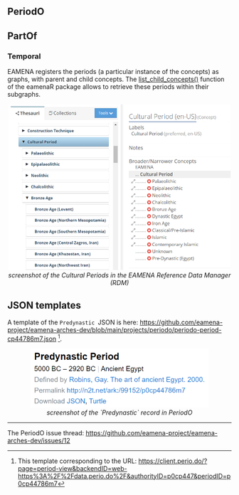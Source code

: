## PeriodO

## PartOf

### Temporal

EAMENA registers the periods (a particular instance of the concepts) as graphs, with parent and child concepts. The [list_child_concepts()](https://eamena-project.github.io/eamenaR/doc/list_child_concepts) function of the eamenaR package allows to retrieve these periods within their subgraphs.

<p align="center">
  <img alt="img-name" src="../../www/rdm-culturalperiods.png" width="500">
  <br>
    <em>screenshot of the Cultural Periods in the EAMENA Reference Data Manager (RDM)</em>
</p>


## JSON templates

A template of the `Predynastic `JSON is here: https://github.com/eamena-project/eamena-arches-dev/blob/main/projects/periodo/periodo-period-cp44786m7.json [^1].

<p align="center">
  <img alt="img-name" src="../../www/periodo-json-template-predynastic.png" width="400">
  <br>
    <em>screenshot of the `Predynastic` record in PeriodO</em>
</p>

---

The PeriodO issue thread: https://github.com/eamena-project/eamena-arches-dev/issues/12

[^1]: This template corresponding to the URL: https://client.perio.do/?page=period-view&backendID=web-https%3A%2F%2Fdata.perio.do%2F&authorityID=p0cp447&periodID=p0cp44786m7